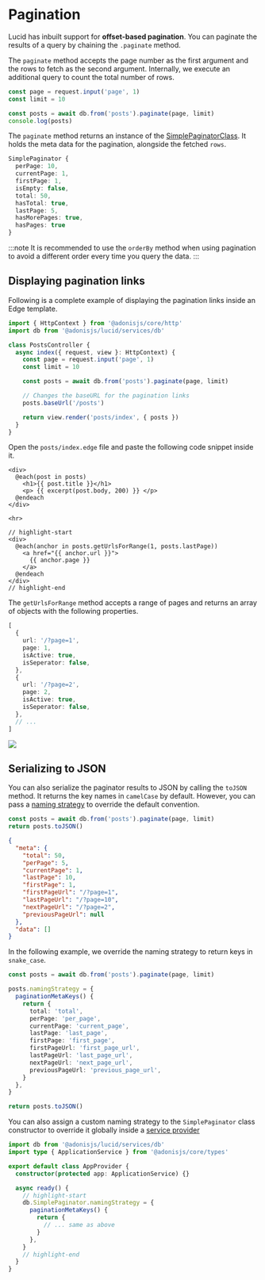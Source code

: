 # Pagination

Lucid has inbuilt support for **offset-based pagination**. You can paginate the results of a query by chaining the `.paginate` method.

The `paginate` method accepts the page number as the first argument and the rows to fetch as the second argument. Internally, we execute an additional query to count the total number of rows.

```ts
const page = request.input('page', 1)
const limit = 10

const posts = await db.from('posts').paginate(page, limit)
console.log(posts)
```

The `paginate` method returns an instance of the [SimplePaginatorClass](https://github.com/adonisjs/lucid/blob/develop/src/database/paginator/simple_paginator.ts). It holds the meta data for the pagination, alongside the fetched `rows`.

```ts
SimplePaginator {
  perPage: 10,
  currentPage: 1,
  firstPage: 1,
  isEmpty: false,
  total: 50,
  hasTotal: true,
  lastPage: 5,
  hasMorePages: true,
  hasPages: true
}
```

:::note
It is recommended to use the `orderBy` method when using pagination to avoid a different order every time you query the data.
:::

## Displaying pagination links

Following is a complete example of displaying the pagination links inside an Edge template.

```ts
import { HttpContext } from '@adonisjs/core/http'
import db from '@adonisjs/lucid/services/db'

class PostsController {
  async index({ request, view }: HttpContext) {
    const page = request.input('page', 1)
    const limit = 10

    const posts = await db.from('posts').paginate(page, limit)

    // Changes the baseURL for the pagination links
    posts.baseUrl('/posts')

    return view.render('posts/index', { posts })
  }
}
```

Open the `posts/index.edge` file and paste the following code snippet inside it.

```edge
<div>
  @each(post in posts)
    <h1>{{ post.title }}</h1>
    <p> {{ excerpt(post.body, 200) }} </p>
  @endeach
</div>

<hr>

// highlight-start
<div>
  @each(anchor in posts.getUrlsForRange(1, posts.lastPage))
    <a href="{{ anchor.url }}">
      {{ anchor.page }}
    </a>
  @endeach
</div>
// highlight-end
```

The `getUrlsForRange` method accepts a range of pages and returns an array of objects with the following properties.

```ts
[
  {
    url: '/?page=1',
    page: 1,
    isActive: true,
    isSeperator: false,
  },
  {
    url: '/?page=2',
    page: 2,
    isActive: true,
    isSeperator: false,
  },
  // ...
]
```

![](https://res.cloudinary.com/adonis-js/image/upload/v1596970976/adonisjs.com/lucid-pagination.png)

## Serializing to JSON

You can also serialize the paginator results to JSON by calling the `toJSON` method. It returns the key names in `camelCase` by default. However, you can pass a [naming strategy](../models/naming_strategy.md#paginationmetakeys) to override the default convention.

```ts
const posts = await db.from('posts').paginate(page, limit)
return posts.toJSON()
```

```json
{
  "meta": {
    "total": 50,
    "perPage": 5,
    "currentPage": 1,
    "lastPage": 10,
    "firstPage": 1,
    "firstPageUrl": "/?page=1",
    "lastPageUrl": "/?page=10",
    "nextPageUrl": "/?page=2",
    "previousPageUrl": null
  },
  "data": []
}
```

In the following example, we override the naming strategy to return keys in `snake_case`.

```ts
const posts = await db.from('posts').paginate(page, limit)

posts.namingStrategy = {
  paginationMetaKeys() {
    return {
      total: 'total',
      perPage: 'per_page',
      currentPage: 'current_page',
      lastPage: 'last_page',
      firstPage: 'first_page',
      firstPageUrl: 'first_page_url',
      lastPageUrl: 'last_page_url',
      nextPageUrl: 'next_page_url',
      previousPageUrl: 'previous_page_url',
    }
  },
}

return posts.toJSON()
```

You can also assign a custom naming strategy to the `SimplePaginator` class constructor to override it globally inside a [service provider](https://docs.adonisjs.com/guides/service-providers)

```ts
import db from '@adonisjs/lucid/services/db'
import type { ApplicationService } from '@adonisjs/core/types'

export default class AppProvider {
  constructor(protected app: ApplicationService) {}

  async ready() {
    // highlight-start
    db.SimplePaginator.namingStrategy = {
      paginationMetaKeys() {
        return {
          // ... same as above
        }
      },
    }
    // highlight-end
  }
}
```
